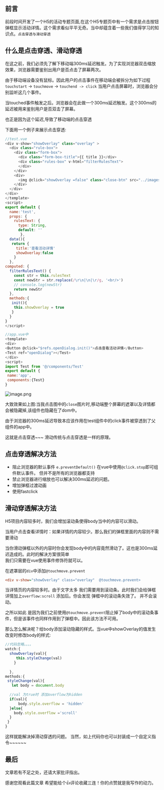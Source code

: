 ## 前言

前段时间开发了一个H5的活动专题页面,在这个H5专题页中有一个需求是点击按钮弹框显示活动详情。这个需求看似平平无奇。当中却蕴含着一些我们值得学习的知识点。`点击穿透与滑动穿透`

## 什么是点击穿透、滑动穿透

在这之前，我们必须先了解下移动端300ms延迟触发。为了实现浏览器双击缩放效果，浏览器需要鉴别出用户是否点击了屏幕两次。

由于移动端设备没有鼠标。因此用户的点击事件在移动端会被拆分为如下过程`touchstart` -> `touchmove` -> `touchend -> click` 当用户点击屏幕时，浏览器会分别监听这几个事件。

当touched事件触发之后。浏览器会在此做一个300ms延迟触发。这个300ms的延迟被用来鉴别用户是否双击了屏幕。

也正是因为这个延迟,导致了移动端的点击穿透

下面用一个例子来展示点击穿透:

```javascript
//test.vue
<div v-show="showOverlay" class="overlay" >
  <div class="rule-box">
    <div class="form-box">
      <div class="form-box-title">{{ title }}</div>
      <div class="rules-box" v-html="filterRulesText">
      </div>
    </div>
    <div>
      <img @click="showOverlay =false" class="close-btn" src="../images/close.png" alt="">
    </div>
  </div>
</div>
</template>
<script>
export default { 
  name:'test',
  props: {
    rulesText: {
      type: String,
      default: ''
       },
  data(){
   return {
     title:'查看活动详情'
     showOverlay:false
    }
  },
computed: {
  filterRulesText() {
    const str = this.rulesText
    const newStr = str.replace(/\r\n|\n|\r/g, '<br/>')
    // console.log(newStr)
    return newStr
  },
  methods:{
   init(){
    this.showOverlay = true
   }
  }
}
</script>
```

```javascript
//app.vue中
<template>
<div>
<Button @click="$refs.openDialog.init()">点击查看活动详情</Button>
<Test ref="openDialog"></Test>
</div>
<script>
import Test from '@/components/Test'
export default {
 name:'app',
 components:{Test}
}
```

![image.png](https://p3-juejin.byteimg.com/tos-cn-i-k3u1fbpfcp/76dbd4a610aa47fda075ac8a372ecf54~tplv-k3u1fbpfcp-zoom-in-crop-mark:4536:0:0:0.awebp?)

大致效果如上图:当我点击图中的`close`图片时,移动端整个屏幕的遮罩以及详情都会被隐藏掉,该组件也隐藏在了dom中。

由于浏览器的300ms延迟导致本应该作用在test组件中的click事件被穿透到了父组件的app中。

这就是点击穿透~~~ 滑动传统与点击穿透是一样的原理。

## 点击穿透解决方法

-   阻止浏览器的默认事件 `e.preventDefault()` 在vue中使用`@click.stop`即可组件默认事件。 但并不是所有的浏览器都支持
-   禁止浏览器进行缩放也可以解决300ms延迟的问题。
-   增加弹框过渡动画
-   使用fastclick

## 滑动穿透解决方法

H5项目内容较多时，我们会增加滚动条使得body当中的内容可以滑动。

当用户点击查看详情时：如果详情的内容较少。那么我们的弹框里面的内容则不需要滑动

当你滑动弹框以外的内容时你会发现body中的内容竟然滑动了。这也是300ms延迟造成的。此时的解决方案很简单  
我们只需要在vue使用事件修饰符就可以。

在遮罩层的`div`中添加`@touchmove.prevent`

```ini
<div v-show="showOverlay" class="overlay"  @touchmove.prevent>
```

当详情页的内容较多时。由于文字太多 我们需要用到滚动条。此时我们会给弹框详情加上`overflow:scroll` 添加后。你会发现 弹框中的滚动条失效了。 并不会滚动。

之所以如此 是因为我们之前使用`@touchmove.prevent`阻止掉了body中的滚动条事件，但是该事件也同样作用到了弹框中。因此该方法不可用。

那么怎么解决呢？给body添加滚动隐藏的样式。当vue中showOverlay的值发生改变时修改body的样式:

```javascript
//代码忽略。。。。
watch:{
  showOverlay(val){
     this.styleChange(val)
    }
 
  },
methods:{
 styleChange(val){
   let body = document.body
  
  //val 为true时 添加overflow为hidden
  if(val){
      body.style.overflow = 'hidden'
  }else{
    body.style.overflow ='scroll'
  }
 }
}
```

这样就能解决掉滑动穿透的问题。 当然，如上代码你也可以封装成一个自定义指令~~~~~~

## 最后

文章若有不足之处，还请大家批评指出。

感谢您观看此篇文章 希望能给个👍评论收藏三连！你的点赞就是我写作的动力。